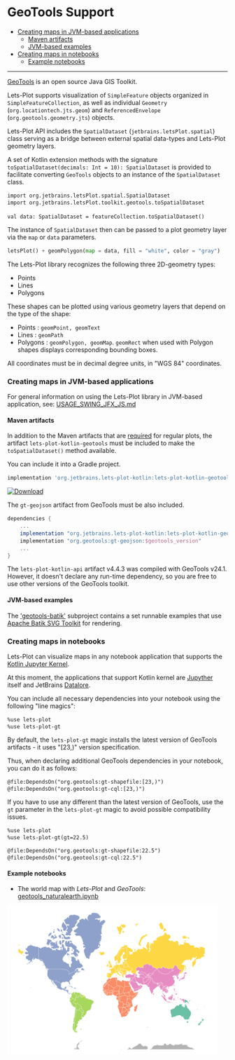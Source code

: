 # GeoTools Support

- [Creating maps in JVM-based applications](#maps-in-jvm) 
    - [Maven artifacts](#maven-artifacts) 
    - [JVM-based examples](#examples-jvm) 
- [Creating maps in notebooks](#maps-in-notebooks) 
    - [Example notebooks](#example-notebooks) 
    
------

[GeoTools](https://www.geotools.org/) is an open source Java GIS Toolkit.

Lets-Plot supports visualization of `SimpleFeature` objects organized in `SimpleFeatureCollection`, as well as 
individual `Geometry`  (`org.locationtech.jts.geom`) and `ReferencedEnvelope` (`org.geotools.geometry.jts`) objects. 

Lets-Plot API includes the `SpatialDataset` (`jetbrains.letsPlot.spatial`) class serving as a bridge between external
spatial data-types and Lets-Plot geometry layers. 

A set of Kotlin extension methods with the signature `toSpatialDataset(decimals: Int = 10): SpatialDataset` is provided
to facilitate converting `GeoTools` objects to an instance of the `SpatialDataset` class. 

```
import org.jetbrains.letsPlot.spatial.SpatialDataset
import org.jetbrains.letsPlot.toolkit.geotools.toSpatialDataset

val data: SpatialDataset = featureCollection.toSpatialDataset()
```   

The instance of `SpatialDataset` then can be passed to a plot geometry layer via the `map` or `data` parameters.

```python
letsPlot() + geomPolygon(map = data, fill = "white", color = "gray")
```

The Lets-Plot library recognizes the following three 2D-geometry types:

- Points
- Lines
- Polygons

These shapes can be plotted using various geometry layers that depend on the type of the shape:

- Points : `geomPoint, geomText`
- Lines : `geomPath`
- Polygons : `geomPolygon, geomMap`. `geomRect` when used with Polygon shapes displays corresponding bounding boxes.

All coordinates must be in decimal degree units, in "WGS 84" coordinates. 

<a id="maps-in-jvm"></a> 
### Creating maps in JVM-based applications

For general information on using the Lets-Plot library in JVM-based application, see: [USAGE_SWING_JFX_JS.md](https://github.com/JetBrains/lets-plot-kotlin/blob/master/USAGE_SWING_JFX_JS.md)

<a id="maven-artifacts"></a> 
#### Maven artifacts

In addition to the Maven artifacts that are [required](https://github.com/JetBrains/lets-plot-kotlin/blob/master/USAGE_SWING_JFX_JS.md#project-dependencies) 
for regular plots,
the artifact `lets-plot-kotlin-geotools` must be included to make the `toSpatialDataset()` method available.

You can include it into a Gradle project.
```groovy
implementation 'org.jetbrains.lets-plot-kotlin:lets-plot-kotlin-geotools:4.4.3'
```  

[ ![Download](https://api.bintray.com/packages/jetbrains/lets-plot-maven/lets-plot-kotlin-jars/images/download.svg)](https://bintray.com/jetbrains/lets-plot-maven/lets-plot-kotlin-jars/_latestVersion)

The `gt-geojson` artifact from GeoTools must be also included.
```groovy
dependencies {   
    ...
    implementation "org.jetbrains.lets-plot-kotlin:lets-plot-kotlin-geotools:4.4.3"
    implementation "org.geotools:gt-geojson:$geotools_version"               
    ...
}
```

The `lets-plot-kotlin-api` artifact v4.4.3 was compiled with GeoTools v24.1. However, it doesn't declare any run-time dependency, so 
you are free to use other versions of the GeoTools toolkit. 

<a id="examples-jvm"></a> 
#### JVM-based examples

The ['geotools-batik'](https://github.com/JetBrains/lets-plot-kotlin/tree/master/demo/geotools-batik) subproject
contains a set runnable examples that use [Apache Batik SVG Toolkit](https://xmlgraphics.apache.org/batik/)
for rendering.


<a id="maps-in-notebooks"></a> 
### Creating maps in notebooks

Lets-Plot can visualize maps in any notebook application that supports the [Kotlin Jupyter Kernel](https://github.com/Kotlin/kotlin-jupyter).

At this moment, the applications that support Kotlin kernel are [Jupyther](https://jupyter.org/) itself and JetBrains [Datalore](https://datalore.jetbrains.com/).  

You can include all necessary dependencies into your notebook using the following "line magics": 

```
%use lets-plot
%use lets-plot-gt
``` 

By default, the `lets-plot-gt` magic installs the latest version of GeoTools artifacts - it uses "[23,)" version specification.

Thus, when declaring additional GeoTools dependencies in your notebook, you can do it as follows: 
```
@file:DependsOn("org.geotools:gt-shapefile:[23,)")
@file:DependsOn("org.geotools:gt-cql:[23,)")
```   

If you have to use any different than the latest version of GeoTools, use the `gt` parameter in 
the `lets-plot-gt` magic to avoid possible compatibility issues.

```
%use lets-plot
%use lets-plot-gt(gt=22.5)
``` 
```
@file:DependsOn("org.geotools:gt-shapefile:22.5")
@file:DependsOn("org.geotools:gt-cql:22.5")
```   

<a id="example-notebooks"></a> 
#### Example notebooks

* The world map with *Lets-Plot* and *GeoTools*: 
[geotools_naturalearth.ipynb](https://nbviewer.jupyter.org/github/JetBrains/lets-plot-kotlin/blob/master/docs/examples/jupyter-notebooks/geotools_naturalearth.ipynb)

<img src="https://raw.githubusercontent.com/JetBrains/lets-plot-kotlin/master/docs/examples/images/naturalearth_world.png" alt="Couldn't load naturalearth_world.png" width="480" height="339"><br><br>

